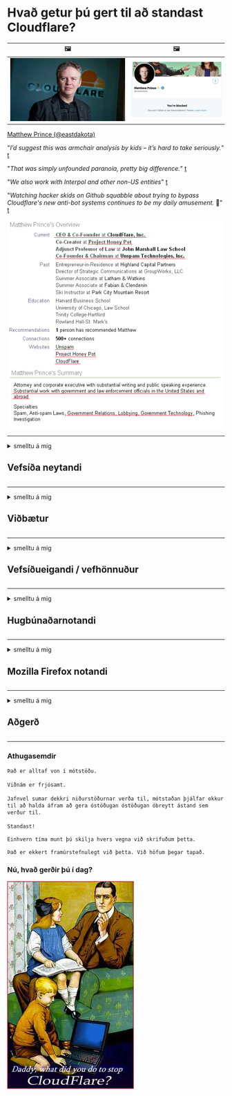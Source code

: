 # Hvað getur þú gert til að standast Cloudflare?

| 🖼 | 🖼 |
| --- | --- |
| ![](image/matthew_prince.jpg) | ![](image/blockedbymatthewprince.jpg) |

[Matthew Prince (@eastdakota)](https://twitter.com/eastdakota)

"*I’d suggest this was armchair analysis by kids – it’s hard to take seriously.*" [t](https://www.theguardian.com/technology/2015/nov/19/cloudflare-accused-by-anonymous-helping-isis)

"*That was simply unfounded paranoia, pretty big difference.*"  [t](https://twitter.com/xxdesmus/status/992757936123359233)

"*We also work with Interpol and other non-US entities*" [t](https://twitter.com/eastdakota/status/1203028504184360960)

"*Watching hacker skids on Github squabble about trying to bypass Cloudflare's new anti-bot systems continues to be my daily amusement.* 🍿" [t](https://twitter.com/eastdakota/status/1273277839102656515)


![](image/whoismp.jpg)

---


<details>
<summary>smelltu á mig

## Vefsíða neytandi
</summary>


- Ef vefsíðan sem þér líkar við notar Cloudflare, segðu þeim að nota ekki Cloudflare.
  - Að væla á samfélagsmiðlum eins og Facebook, Reddit, Twitter eða Mastodon skiptir engu máli. [Aðgerðir eru háværari en hashtags.](https://twitter.com/phyzonloop/status/1274132092490862594)
  - Reyndu að hafa samband við eiganda vefsíðunnar ef þú vilt gera þig gagnlegan.

[Cloudflare sagði](https://github.com/Eloston/ungoogled-chromium/issues/783):
```
Við mælum með að þú leitir til stjórnendanna varðandi tiltekna þjónustu eða vefsvæði sem þú lendir í og ​​deilir reynslu þinni.
```

[Ef þú biður ekki um það, veit eigandi vefsíðunnar aldrei þetta vandamál.](PEOPLE.md)

![](image/liberapay.jpg)

[Vel heppnað dæmi](https://counterpartytalk.org/t/turn-off-cloudflare-on-counterparty-co-plz/164/5).<br>
Ertu með vandamál? [Lyftu röddinni núna.](https://github.com/maraoz/maraoz.github.io/issues/1) Dæmi hér að neðan.

```
Þú ert bara að hjálpa til við ritskoðun fyrirtækja og fjöldaeftirlit.
https://codeberg.org/crimeflare/cloudflare-tor/src/branch/master/README.md
```

```
Vefsíðan þín er í persónuverndarmisnotuðum garði CloudFlare.
https://codeberg.org/crimeflare/cloudflare-tor/
```

- Taktu þér tíma til að lesa persónuverndarstefnu vefsíðunnar.
  - ef vefsíðan er á bak við Cloudflare eða vefsíða notar þjónustu sem tengist Cloudflare.

Það verður að útskýra hvað „Cloudflare“ er og biðja um leyfi til að deila gögnum þínum með Cloudflare. Brestur á því mun hafa í för með sér trúnaðarbrest og forðast skal viðkomandi vefsíðu.

[Viðunandi dæmi um persónuvernd er hér](https://archive.is/bDlTz) ("Subprocessors" > "Entity Name")

```
Ég hef lesið persónuverndarstefnu þína og ég finn ekki orðið Cloudflare.
Ég neita að deila gögnum með þér ef þú heldur áfram að færa gögnin mín til Cloudflare.
https://codeberg.org/crimeflare/cloudflare-tor/
```

Þetta er dæmi um persónuverndarstefnu sem hefur ekki orðið Cloudflare.
[Liberland Jobs](https://archive.is/daKIr) [privacy policy](https://docsend.com/view/feiwyte):

![](image/cfwontobey.jpg)

Cloudflare hefur sína persónuverndarstefnu.
[Cloudflare elskar doxxing fólk.](https://www.reddit.com/r/GamerGhazi/comments/2s64fe/be_wary_reporting_to_cloudflare/)

Hér er gott dæmi um skráningarform á vefsíðu.
AFAIK, núll vefsíða gerðu þetta. Ætlarðu að treysta þeim?

```
Með því að smella á „Skráðu þig fyrir XYZ“ samþykkirðu þjónustuskilmála okkar og persónuverndaryfirlýsingu.
Þú samþykkir einnig að deila gögnum þínum með Cloudflare og samþykkir einnig persónuverndaryfirlýsingu cloudflare.
Ef Cloudflare lekur upplýsingum þínum eða leyfir þér ekki að tengjast netþjónum okkar, þá er það ekki okkur að kenna. [*]

[ Skráðu þig ] [ ég er ósammála ]
```
[*] [PEOPLE.md](PEOPLE.md)


- Reyndu að nota ekki þjónustu þeirra. Mundu að Cloudflare fylgist með þér.
  - ["I'm in your TLS, sniffin' your passworz"](image/iminurtls.jpg)

- Leitaðu að annarri vefsíðu. Það eru valkostir og tækifæri á internetinu!

- Sannfærðu vini þína um að nota Tor daglega.
  - Nafnleynd ætti að vera staðall opins internets!
  - [Athugaðu að Tor verkefnið mislíkar þetta verkefni.](HISTORY.md)

</details>

------

<details>
<summary>smelltu á mig

## Viðbætur
</summary>

- Ef vafrinn þinn er Firefox, Tor Browser eða Ungoogled Chromium skaltu nota eina af þessum viðbótum hér að neðan.
  - Ef þú vilt bæta við öðrum nýjum viðbótum skaltu spyrja um það fyrst.


| Nafn | Hönnuður | Stuðningur | Getur lokað | Get látið vita | Chrome |
| -------- | -------- | -------- | -------- | -------- | -------- |
| [Bloku Cloudflaron MITM-Atakon](subfiles/about.bcma.md) | #Addon | [ ? ](README.md) | **Já**     | **Já**     |  **Já** |
| [Ĉu ligoj estas vundeblaj al MITM-atako?](subfiles/about.ismm.md) | #Addon | [ ? ](README.md) | Nei     | **Já**     |  **Já** |
| [Ĉu ĉi tiuj ligoj blokos Tor-uzanton?](subfiles/about.isat.md) | #Addon | [ ? ](README.md) | Nei     | **Já**     |  **Já** |
| [Block Cloudflare MITM Attack](https://trac.torproject.org/projects/tor/attachment/ticket/24351/block_cloudflare_mitm_attack-1.0.14.1-an%2Bfx.xpi)<br>[**DELETED BY TOR PROJECT**](HISTORY.md) | nullius | [ ? ](tool/block_cloudflare_mitm_fx), [Link](README.md) | **Já**     | **Já**     |  Nei |
| [TPRB](http://34ahehcli3epmhbu2wbl6kw6zdfl74iyc4vg3ja4xwhhst332z3knkyd.onion/) | Sw | [ ? ](http://34ahehcli3epmhbu2wbl6kw6zdfl74iyc4vg3ja4xwhhst332z3knkyd.onion/) | **Já**     | **Já**     |  Nei |
| [Detect Cloudflare](https://addons.mozilla.org/en-US/firefox/addon/detect-cloudflare/) | Frank Otto | [ ? ](https://github.com/traktofon/cf-detect) | Nei     | **Já**     |  Nei |
| [True Sight](https://addons.mozilla.org/en-US/firefox/addon/detect-cloudflare-plus/) | claustromaniac | [ ? ](https://github.com/claustromaniac/detect-cloudflare-plus) | Nei     | **Já**     |  Nei |
| [Which Cloudflare datacenter am I visiting?](https://addons.mozilla.org/en-US/firefox/addon/cf-pop/) | 依云 | [ ? ](https://github.com/lilydjwg/cf-pop) | Nei     | **Já**     |  Nei |


- „Decentraleyes“ getur stöðvað tengingu við „CDNJS (Cloudflare)“.
  - Það kemur í veg fyrir að margar beiðnir berist netkerfum og þjónar staðbundnum skrám til að koma í veg fyrir að vefsvæði brotni.
  - Framkvæmdaraðilinn svaraði: "[very concerning indeed](https://github.com/Synzvato/decentraleyes/issues/236#issuecomment-352049501)", "[widespread usage severely centralizes the web](https://github.com/Synzvato/decentraleyes/issues/251#issuecomment-366752049)"

- [Þú getur líka fjarlægt Cloudflare skírteini eða vantraust frá skírteinisvaldinu þínu.](https://www.ssl.com/how-to/remove-root-certificate-firefox/)

</details>

------

<details>
<summary>smelltu á mig

## Vefsíðueigandi / vefhönnuður
</summary>


![](image/word_cloudflarefree.jpg)

- Ekki nota Cloudflare lausn, tímabil.
  - Þú getur gert betur en það, ekki satt? [Hér er hvernig á að fjarlægja Cloudflare áskriftir, áætlanir, lén eða reikninga.](https://support.cloudflare.com/hc/en-us/articles/200167776-Removing-subscriptions-plans-domains-or-accounts)

| 🖼 | 🖼 |
| --- | --- |
| ![](image/htmlalertcloudflare.jpg) | ![](image/htmlalertcloudflare2.jpg) |

- Viltu fleiri viðskiptavini? Þú veist hvað ég á að gera. Vísbending er „fyrir ofan línu“.
  - [Halló, þú skrifaðir „Við tökum friðhelgi þína alvarlega“ en ég fékk „Villa 403 Bannað nafnlaust umboð ekki leyfilegt“.](https://it.slashdot.org/story/19/02/19/0033255/stop-saying-we-take-your-privacy-and-security-seriously) Af hverju ertu að loka á Tor eða VPN? [Og af hverju ertu að loka á tímabundinn tölvupóst?](http://nomdjgwjvyvlvmkolbyp3rocn2ld7fnlidlt2jjyotn3qqsvzs2gmuyd.onion/mail/)

![](image/anonexist.jpg)

- Notkun Cloudflare eykur líkurnar á bilun. Gestir fá ekki aðgang að vefsíðunni þinni ef netþjónninn þinn er niðri eða Cloudflare er niðri.
  - [Haldiði virkilega að Cloudflare hafi aldrei farið niður?](https://www.ibtimes.com/cloudflare-down-not-working-sites-producing-504-gateway-timeout-errors-2618008) [Another](https://twitter.com/Jedduff/status/1097875615997399040) [sample](https://twitter.com/search?f=tweets&vertical=default&q=Cloudflare%20is%20having%20problems). [Need more](PEOPLE.md)?

![](image/cloudflareinternalerror.jpg)

- Notkun Cloudflare til að setja umboð fyrir „API þjónustu“, „hugbúnaðaruppfærsluþjón“ eða „RSS straum“ skaðar viðskiptavini þína. Viðskiptavinur hringdi í þig og sagði „Ég get ekki notað API þitt lengur“ og þú hefur ekki hugmynd um hvað er að gerast. Cloudflare getur þagað niður viðskiptavin þinn. Finnst þér það í lagi?
  - Það eru margir RSS lesandi viðskiptavinur og RSS lesandi netþjónusta. Af hverju ertu að birta RSS straum ef þú ert ekki að leyfa fólki að gerast áskrifandi?

![](image/rssfeedovercf.jpg)

- Þarftu HTTPS vottorð? Notaðu „Við skulum dulkóða“ eða bara kaupa það frá CA fyrirtæki.

- Þarftu DNS netþjón? Geturðu ekki sett upp þinn eigin netþjón? Hvað með þá: [Hurricane Electric Free DNS](https://dns.he.net/), [Dyn.com](https://dyn.com/dns/), [1984 Hosting](https://www.1984hosting.com/), [Afraid.Org (Stjórnandi eyðir reikningnum þínum ef þú notar TOR)](https://freedns.afraid.org/)

- Ertu að leita að hýsingarþjónustu? Aðeins ókeypis? Hvað með þá: [Onion Service](http://vww6ybal4bd7szmgncyruucpgfkqahzddi37ktceo3ah7ngmcopnpyyd.onion/en/security/network-security/tor/onionservices-best-practices), [Free Web Hosting Area](https://freewha.com/), [Autistici/Inventati Web Site Hosting](https://www.autinv5q6en4gpf4.onion/services/website), [Github Pages](https://pages.github.com/), [Surge](https://surge.sh/)
  - [Valkostir við Cloudflare](subfiles/cloudflare-alternatives.md)

- Ertu að nota „cloudflare-ipfs.com“? [Veistu að Cloudflare IPFS er slæmt?](PEOPLE.md)

- Settu upp vefforritavörn eins og OWASP og Fail2Ban á netþjóninum þínum og stilltu hann rétt.
  - Að loka á Tor er ekki lausn. Ekki refsa öllum bara fyrir litla slæma notendur.

- Beindu eða lokaðu fyrir „Cloudflare Warp“ notendur að fá aðgang að vefsíðunni þinni. Og gefðu ástæðu ef þú getur.

> IP listi: "[Núverandi IP svið Cloudflare](cloudflare_inc/)"

> A: Lokaðu þeim bara

```
server {
...
deny 173.245.48.0/20;
deny 103.21.244.0/22;
deny 103.22.200.0/22;
deny 103.31.4.0/22;
deny 141.101.64.0/18;
deny 108.162.192.0/18;
deny 190.93.240.0/20;
deny 188.114.96.0/20;
deny 197.234.240.0/22;
deny 198.41.128.0/17;
deny 162.158.0.0/15;
deny 104.16.0.0/12;
deny 172.64.0.0/13;
deny 131.0.72.0/22;
deny 2400:cb00::/32;
deny 2606:4700::/32;
deny 2803:f800::/32;
deny 2405:b500::/32;
deny 2405:8100::/32;
deny 2a06:98c0::/29;
deny 2c0f:f248::/32;
...
}
```

> B: Áframsenda á viðvörunarsíðu

```
http {
...
geo $iscf {
default 0;
173.245.48.0/20 1;
103.21.244.0/22 1;
103.22.200.0/22 1;
103.31.4.0/22 1;
141.101.64.0/18 1;
108.162.192.0/18 1;
190.93.240.0/20 1;
188.114.96.0/20 1;
197.234.240.0/22 1;
198.41.128.0/17 1;
162.158.0.0/15 1;
104.16.0.0/12 1;
172.64.0.0/13 1;
131.0.72.0/22 1;
2400:cb00::/32 1;
2606:4700::/32 1;
2803:f800::/32 1;
2405:b500::/32 1;
2405:8100::/32 1;
2a06:98c0::/29 1;
2c0f:f248::/32 1;
}
...
}

server {
...
if ($iscf) {rewrite ^ https://example.com/cfwsorry.php;}
...
}

<?php
header('HTTP/1.1 406 Not Acceptable');
echo <<<CLOUDFLARED
Thank you for visiting ourwebsite.com!<br />
We are sorry, but we can't serve you because your connection is being intercepted by Cloudflare.<br />
Please read https://codeberg.org/crimeflare/cloudflare-tor for more information.<br />
CLOUDFLARED;
die();
```

- Settu upp Tor Onion Service eða I2P insite ef þú trúir á frelsi og tekur vel á móti nafnlausum notendum.

- Biddu um ráð frá öðrum Clearnet / Tor tvöföldum vefrekendum og eignast nafnlausa vini!

</details>

------

<details>
<summary>smelltu á mig

## Hugbúnaðarnotandi
</summary>


- Discord er að nota CloudFlare. Valkostir? Við mælum með [**Briar** (Android)](https://f-droid.org/en/packages/org.briarproject.briar.android/), [Ricochet (PC)](https://ricochet.im/), [Tox + Tor (Android/PC)](https://tox.chat/download.html)
  - Briar inniheldur Tor púkann svo þú þurfir ekki að setja upp Orbot.
  - Qwtch verktaki, Open Privacy, eyddi stop_cloudflare verkefni úr git þjónustu sinni án fyrirvara.

- Ef þú notar Debian GNU / Linux eða einhverjar afleiður, gerðu þá áskrift: [bug #831835](https://bugs.debian.org/cgi-bin/bugreport.cgi?bug=831835). Og ef þú getur, hjálpaðu til við að staðfesta plásturinn og hjálpaðu umsjónarmanni að komast að réttri niðurstöðu um hvort hann ætti að vera samþykktur.

- Mæli alltaf með þessum vöfrum.

| Nafn | Hönnuður | Stuðningur | Athugasemd |
| -------- | -------- | -------- | -------- |
| [Ungoogled-Chromium](https://ungoogled-software.github.io/ungoogled-chromium-binaries/) | Eloston | [ ? ](https://github.com/Eloston/ungoogled-chromium) | PC (Win, Mac, Linux)  _!Tor_ |
| [Bromite](https://www.bromite.org/fdroid) | Bromite | [ ? ](https://github.com/bromite/bromite/issues) | Android  _!Tor_ |
| [Tor Browser](https://www.torproject.org/download/) | Tor Project | [ ? ](https://support.torproject.org/) | PC (Win, Mac, Linux)  _Tor_|
| [Tor Browser Android](https://www.torproject.org/download/) | Tor Project | [ ? ](https://support.torproject.org/) | Android  _Tor_|
| [Onion Browser](https://itunes.apple.com/us/app/onion-browser/id519296448?mt=8) | Mike Tigas | [ ? ](https://github.com/OnionBrowser/OnionBrowser/issues) | Apple iOS  _Tor_|
| [GNU/Icecat](https://www.gnu.org/software/gnuzilla/) | GNU | [ ? ](https://www.gnu.org/software/gnuzilla/) | PC (Linux) |
| [IceCatMobile](https://f-droid.org/en/packages/org.gnu.icecat/) | GNU | [ ? ](https://lists.gnu.org/mailman/listinfo/bug-gnuzilla) | Android |
| [Iridium Browser](https://iridiumbrowser.de/about/) | Iridium | [ ? ](https://github.com/iridium-browser/iridium-browser/) | PC (Win, Mac, Linux, OpenBSD) |


Persónuvernd annars hugbúnaðar er ófullkomin. Þetta þýðir ekki að Tor vafrinn sé „fullkominn“.
Það er ekkert 100% öruggt né 100% lokað á internetinu og tækninni.

- Viltu ekki nota Tor? Þú getur notað hvaða vafra sem er með Tor púkanum.
  - [Athugið að Tor verkefnið líkar ekki þetta.](https://support.torproject.org/tbb/tbb-9/) Notaðu Tor Browser ef þú ert fær um það.
- [Hvernig á að nota Chromium með Tor](subfiles/chromium_tor.md)


Við skulum tala um friðhelgi annars hugbúnaðar.

- [Ef þú þarft virkilega að nota Firefox skaltu velja „Firefox ESR“.](https://www.mozilla.org/en-US/firefox/organizations/)
  - [Firefox - Njósnahugavakt](https://spyware.neocities.org/articles/firefox.html)
  - [Firefox hafnar málfrelsi, bannar málfrelsi](https://web.archive.org/web/20200423010026/https://reclaimthenet.org/firefox-rejects-free-speech-bans-free-speech-commenting-plugin-dissenter-from-its-extensions-gallery/)
  - ["100+ atkvæði. Það virðist eins og að biðja hugbúnaðarfyrirtæki að halda sig við ... hugbúnaður er bara of mikið þessa dagana."](https://old.reddit.com/r/firefox/comments/gutdiw/weve_got_work_to_do_the_mozilla_blog/fslbbb6/)
  - [Uh, af hverju sýnir Firefox mér styrktar hlekki á slóðastikunni minni?](https://www.reddit.com/r/firefox/comments/jybx2w/uh_why_is_firefox_showing_me_sponsored_links_in/)
  - [Mozilla - Djöfullinn holdtekinn](https://digdeeper.neocities.org/ghost/mozilla.html)

- [Mundu að Mozilla er að nota Cloudflare þjónustu.](https://www.robtex.com/dns-lookup/www.mozilla.org) [Þeir eru líka að nota DNS þjónustu Cloudflare á vörunni sinni.](https://www.theregister.co.uk/2018/03/21/mozilla_testing_dns_encryption/)

- [Mozilla hafnaði þessum miða opinberlega.](https://bugzilla.mozilla.org/show_bug.cgi?id=1426618)

- [Firefox Focus er brandari.](https://github.com/mozilla-mobile/focus-android/issues/1743) [Þeir lofuðu að slökkva á fjarvistum en þeir breyttu því.](https://github.com/mozilla-mobile/focus-android/issues/4210)

- [PaleMoon / Basilisk verktaki elskar Cloudflare.](https://github.com/mozilla-mobile/focus-android/issues/1743#issuecomment-345993097)
  - [Archive Server Pale Moon reiðhestur og dreifði spilliforritum í 18 mánuði](https://www.reddit.com/r/privacytoolsIO/comments/cc808y/pale_moons_archive_server_hacked_and_spread/)
  - Hann hatar líka Tor notendur - "[Láttu það vera fjandsamlegt gagnvart Tor. Ég held að flestar síður ættu að vera fjandsamlegar gagnvart Tor miðað við afar háan misnotkunarstuðul.](https://github.com/yacy/yacy_search_server/issues/314#issuecomment-565932097)"

- [Waterfox er með alvarlegt „síma heima“ vandamál](https://spyware.neocities.org/articles/waterfox.html)

- [Google Chrome er njósnaforrit.](https://www.gnu.org/proprietary/malware-google.en.html)
  - [Google snýr að virkni þinni.](https://spyware.neocities.org/articles/chrome.html)

- [SRWare Iron gerir of marga síma að heimatengingu.](https://spyware.neocities.org/articles/iron.html) Það tengist einnig google lénum.

- [Brave Browser hvítlisti Facebook / Twitter rekja spor einhvers.](https://www.bleepingcomputer.com/news/security/facebook-twitter-trackers-whitelisted-by-brave-browser/)
  - [Hér eru fleiri mál.](https://spyware.neocities.org/articles/brave.html)
  - [auðkenni hlutdeildarfélags binance](https://twitter.com/cryptonator1337/status/1269594587716374528)

- [Microsoft Edge leyfir Facebook að keyra Flash kóða á bak við notendur.](https://www.zdnet.com/article/microsoft-edge-lets-facebook-run-flash-code-behind-users-backs/)

- [Vivaldi virðir ekki friðhelgi þína.](https://spyware.neocities.org/articles/vivaldi.html)

- [Njósnaforrit óperu: Einstaklega hátt](https://spyware.neocities.org/articles/opera.html)

- Apple iOS: [Þú ættir alls ekki að nota iOS, aðallega vegna þess að það er spilliforrit.](https://www.gnu.org/proprietary/malware-apple.html)

Þess vegna mælum við aðeins með ofangreindri töflu. Ekkert annað.

</details>

------

<details>
<summary>smelltu á mig

## Mozilla Firefox notandi
</summary>


- „Firefox Nightly“ mun senda upplýsingar um kembiforrit til Mozilla netþjóna án þess að afþakka aðferðina.
  - [Netþjónar Mozilla virða fyrir sér Cloudflare](https://www.digwebinterface.com/?hostnames=www.mozilla.org%0D%0Amozilla.cloudflare-dns.com&type=&ns=resolver&useresolver=8.8.4.4&nameservers=)

- Það er hægt að banna Firefox að tengjast Mozilla netþjónum.
  - [Leiðbeiningar um stefnu-sniðmát Mozilla](https://github.com/mozilla/policy-templates/blob/master/README.md)
  - Hafðu í huga að þetta bragð gæti hætt að virka í seinni útgáfu vegna þess að Mozilla hefur gaman af því að setja sjálfan sig á undanþágulista.
  - Notaðu eldvegg og DNS síu til að loka þeim alveg.

"`/distribution/policies.json`"

>     "WebsiteFilter": {
> 		"Block": [
> 		"*://*.mozilla.com/*",
> 		"*://*.mozilla.net/*",
> 		"*://*.mozilla.org/*",
> 		"*://webcompat.com/*",
> 		"*://*.firefox.com/*",
> 		"*://*.thunderbird.net/*",
> 		"*://*.cloudflare.com/*"
> 		]
>     },


- ~~Tilkynntu villu á rekja spor einhvers mozilla og segðu þeim að nota ekki Cloudflare.~~ Það var galla skýrsla um bugzilla. Margir sendu áhyggjur sínar, en stjórnandinn leyndi göllunum árið 2018.

- Þú getur gert DoH óvirkt í Firefox.
  - [Skiptu um sjálfgefna DNS-þjónustuveitu Firefox](subfiles/change-firefox-dns.md)

![](image/firefoxdns.jpg)

- [Ef þú vilt nota DNS sem ekki er ISP skaltu íhuga að nota OpenNIC Tier2 DNS þjónustu eða einhverja DNS þjónustu sem ekki er Cloudflare.](https://wiki.opennic.org/start)
![](image/opennic.jpg)
  - Lokaðu fyrir Cloudflare með DNS. [Crimeflare DNS](https://dns.crimeflare.eu.org/)

- Þú getur notað Tor sem DNS upplausn. [Ef þú ert ekki Tor sérfræðingur skaltu spyrja hér.](https://tor.stackexchange.com/)

> **Hvernig?**
> 1. Sæktu Tor og settu það upp á tölvunni þinni.
> 2. Bættu þessari línu við „torrc“ skrá.
> DNSPort 127.0.0.1:53
> 3. Endurræstu Tor.
> 4. Stilltu DNS miðlara tölvunnar á „127.0.0.1“.

</details>

------

<details>
<summary>smelltu á mig

## Aðgerð
</summary>


- Segðu öðrum í kringum þig um hættuna sem fylgir Cloudflare.

- [Hjálpaðu til við að bæta þessa geymslu.](https://codeberg.org/crimeflare/cloudflare-tor).
  - Bæði listarnir, rökin gegn því og smáatriðin.

- [Skjalaðu og gerðu mjög opinber þar sem hlutirnir fara úrskeiðis með Cloudflare (og svipuð fyrirtæki) og vertu viss um að nefna þessa geymslu þegar þú gerir það](https://codeberg.org/crimeflare/cloudflare-tor) :)

- Fáðu fleiri sem nota Tor sjálfgefið svo þeir geti upplifað vefinn frá sjónarhorni mismunandi heimshluta.

- Byrjaðu hópa, á samfélagsmiðlum og mataræði, tileinkað því að frelsa heiminn frá Cloudflare.

- Tengdu við þessa hópa í þessari geymslu, þar sem við á, - það getur verið staður til að samræma að vinna saman sem hópar.

- [Byrjaðu kofa sem getur veitt þýðingarmikinn valkost fyrir Cloudflare.](subfiles/cloudflare-alternatives.md)

- Láttu okkur vita af einhverjum valkostum sem hjálpa að minnsta kosti að veita margþætta vörn gegn Cloudflare.

- Ef þú ert viðskiptavinur Cloudflare skaltu stilla persónuverndarstillingar þínar og bíða eftir að þeir brjóti í bága við þær.
  - [Færðu þá gjald gegn ruslpósti / friðhelgi einkalífs.](https://twitter.com/thexpaw/status/1108424723233419264)

- Ef þú ert í Bandaríkjunum og vefsíðan sem um ræðir er banki eða endurskoðandi, reyndu að koma lögfræðilegum þrýstingi á lögin Gramm – Leach – Bliley, eða Bandaríkjamenn með skertar aðgerðir og tilkynntu okkur hversu langt þú nærð .

- Ef vefsíðan er opinber síða, reyndu að koma lögfræðilegum þrýstingi undir 1. breytingu á stjórnarskrá Bandaríkjanna.

- Ef þú ert ríkisborgari ESB skaltu hafa samband við vefsíðuna til að senda persónulegar upplýsingar þínar samkvæmt almennri persónuverndarreglugerð. Ef þeir neita að veita þér upplýsingar þínar er það brot á lögum.

- Fyrir fyrirtæki sem segjast bjóða þjónustu á vefsíðu sinni, reyndu að tilkynna þær sem „rangar auglýsingar“ til neytendaverndarstofnana og BBB. Cloudflare vefsíður eru þjónar af Cloudflare netþjónum.

- [ITU leggur til í bandarísku samhengi að Cloudflare sé byrjað að verða nógu stórt til þess að auðhringalöggjöf gæti komið niður á þeim.](https://www.itu.int/en/ITU-T/Workshops-and-Seminars/20181218/Documents/Geoff_Huston_Presentation.pdf)

- Það má hugsa sér að GNU GPL útgáfa 4 geti falið í sér að geyma heimildakóða á bak við slíka þjónustu, þar sem krafist er fyrir öll GPLv4 og síðar forrit sem að minnsta kosti frumkóðinn er aðgengilegur með miðli sem gerir ekki mismunun á Tor notendum.

</details>

------

### Athugasemdir

```
Það er alltaf von í mótstöðu.

Viðnám er frjósamt.

Jafnvel sumar dekkri niðurstöðurnar verða til, mótstaðan þjálfar okkur til að halda áfram að gera óstöðugan óstöðugan óbreytt ástand sem verður til.

Standast!
```

```
Einhvern tíma munt þú skilja hvers vegna við skrifuðum þetta.
```

```
Það er ekkert framúrstefnulegt við þetta. Við höfum þegar tapað.
```

### Nú, hvað gerðir þú í dag?


![](image/stopcf.jpg)
